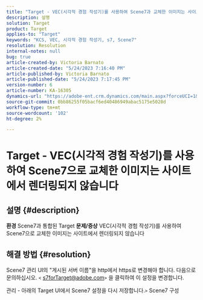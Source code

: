 ```yaml
---
title: "Target - VEC(시각적 경험 작성기)를 사용하여 Scene7과 교체한 이미지는 사이트에서 렌더링되지 않습니다."
description: 설명
solution: Target
product: Target
applies-to: "Target"
keywords: "KCS, VEC, 시각적 경험 작성기, s7, Scene7"
resolution: Resolution
internal-notes: null
bug: true
article-created-by: Victoria Barnato
article-created-date: "5/24/2023 7:16:40 PM"
article-published-by: Victoria Barnato
article-published-date: "5/24/2023 7:17:45 PM"
version-number: 6
article-number: KA-16305
dynamics-url: "https://adobe-ent.crm.dynamics.com/main.aspx?forceUCI=1&pagetype=entityrecord&etn=knowledgearticle&id=11b2bf7d-67fa-ed11-8849-6045bd006b3d"
source-git-commit: 0bb86255f05bacf6ed40486949abac5175e5028d
workflow-type: tm+mt
source-wordcount: '102'
ht-degree: 2%

---
```


# Target - VEC(시각적 경험 작성기)를 사용하여 Scene7으로 교체한 이미지는 사이트에서 렌더링되지 않습니다

## 설명 {#description}

<b>환경</b>
Scene7과 통합된 Target
<b>문제/증상</b>
VEC(시각적 경험 작성기)를 사용하여 Scene7으로 교체한 이미지는 사이트에서 렌더링되지 않습니다


## 해결 방법 {#resolution}


Scene7 관리 UI의 &quot;게시된 서버 이름&quot;을 http에서 https로 변경해야 합니다. 다음으로 문의하십시오. `<` [s7forTarget@adobe.com](mailto:s7forTarget@adobe.com)`>`  을 클릭하여 이 설정을 변경합니다.

관리 - 아래의 Target UI에서 Scene7 설정을 다시 저장합니다.`>`  Scene7 구성




